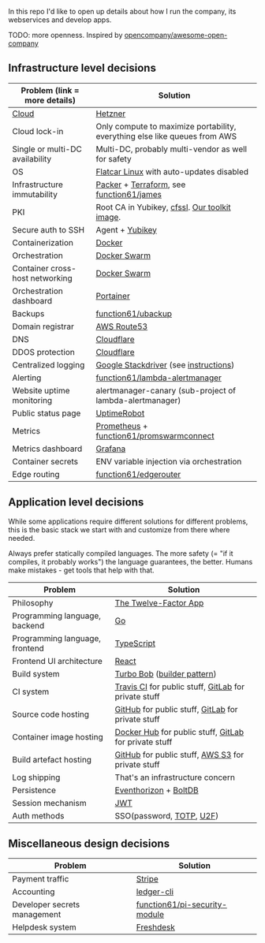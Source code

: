 In this repo I'd like to open up details about how I run the company, its webservices and develop apps.

TODO: more openness. Inspired by [opencompany/awesome-open-company](https://github.com/opencompany/awesome-open-company)


Infrastructure level decisions
------------------------------

| Problem (link = more details)   | Solution                                                                   |
|---------------------------------|----------------------------------------------------------------------------|
| [Cloud](docs/selecting-a-cloud-provider.md) | [Hetzner](https://www.hetzner.com/cloud)                       |
| Cloud lock-in                   | Only compute to maximize portability, everything else like queues from AWS |
| Single or multi-DC availability | Multi-DC, probably multi-vendor as well for safety                         |
| OS                              | [Flatcar Linux](https://www.flatcar.org/) with auto-updates disabled    |
| Infrastructure immutability     | [Packer](https://www.packer.io/) + [Terraform](https://www.terraform.io/), see [function61/james](https://github.com/function61/james) |
| PKI                             | Root CA in Yubikey, [cfssl](https://github.com/cloudflare/cfssl). [Our toolkit image](https://github.com/function61/certificate-authority). |
| Secure auth to SSH              | Agent + [Yubikey](https://www.yubico.com/products/yubikey-hardware/)       |
| Containerization                | [Docker](https://www.docker.com/)                                          |
| Orchestration                   | [Docker Swarm](https://docs.docker.com/engine/swarm/)                      |
| Container cross-host networking | [Docker Swarm](https://docs.docker.com/engine/swarm/)                      |
| Orchestration dashboard         | [Portainer](https://portainer.io/)                                         |
| Backups                         | [function61/ubackup](https://github.com/function61/ubackup)                |
| Domain registrar                | [AWS Route53](https://aws.amazon.com/route53/)                             |
| DNS                             | [Cloudflare](https://www.cloudflare.com/)                                  |
| DDOS protection                 | [Cloudflare](https://www.cloudflare.com/)                                  |
| Centralized logging             | [Google Stackdriver](https://cloud.google.com/stackdriver/) (see [instructions](https://joonas.fi/2019/01/06/how-to-configure-gcplogs-for-docker/)) |
| Alerting                        | [function61/lambda-alertmanager](https://github.com/function61/lambda-alertmanager) |
| Website uptime monitoring       | alertmanager-canary (sub-project of lambda-alertmanager)                   |
| Public status page              | [UptimeRobot](https://uptimerobot.com/)                                    |
| Metrics                         | [Prometheus](https://prometheus.io/) + [function61/promswarmconnect](https://github.com/function61/promswarmconnect) |
| Metrics dashboard               | [Grafana](https://grafana.com/)                                            |
| Container secrets               | ENV variable injection via orchestration                                   |
| Edge routing                    | [function61/edgerouter](https://github.com/function61/edgerouter)          |


Application level decisions
---------------------------

While some applications require different solutions for different problems, this is the basic stack we
start with and customize from there where needed.

Always prefer statically compiled languages. The more safety (= "if it compiles, it
probably works") the language guarantees, the better. Humans make mistakes - get tools
that help with that.


| Problem                         | Solution                                                                   |
|---------------------------------|----------------------------------------------------------------------------|
| Philosophy                      | [The Twelve-Factor App](https://12factor.net/)                             |
| Programming language, backend   | [Go](https://golang.org/)                                                  |
| Programming language, frontend  | [TypeScript](https://www.typescriptlang.org/)                              |
| Frontend UI architecture        | [React](https://reactjs.org/)                                              |
| Build system                    | [Turbo Bob](https://github.com/function61/turbobob) ([builder pattern](https://blog.alexellis.io/mutli-stage-docker-builds/))      |
| CI system                       | [Travis CI](http://travis-ci.org) for public stuff, [GitLab](https://about.gitlab.com/) for private stuff |
| Source code hosting             | [GitHub](http://github.com/) for public stuff, [GitLab](https://about.gitlab.com/) for private stuff |
| Container image hosting         | [Docker Hub](https://hub.docker.com/) for public stuff, [GitLab](https://about.gitlab.com/) for private stuff |
| Build artefact hosting          | [GitHub](http://github.com/) for public stuff, [AWS S3](https://aws.amazon.com/s3/) for private stuff |
| Log shipping                    | That's an infrastructure concern                                           |
| Persistence                     | [Eventhorizon](https://github.com/function61/eventhorizon) + [BoltDB](https://github.com/etcd-io/bbolt) |
| Session mechanism               | [JWT](https://jwt.io/)                                                     |
| Auth methods                    | SSO(password, [TOTP](https://en.wikipedia.org/wiki/Time-based_One-time_Password_algorithm), [U2F](https://www.yubico.com/solutions/fido-u2f/))                                                   |


Miscellaneous design decisions
------------------------------

| Problem                      | Solution                      |
|------------------------------|-------------------------------|
| Payment traffic              | [Stripe](https://stripe.com/) |
| Accounting                   | [ledger-cli](https://www.ledger-cli.org/) |
| Developer secrets management | [function61/pi-security-module](https://github.com/function61/pi-security-module) |
| Helpdesk system              | [Freshdesk](https://freshdesk.com/) |
